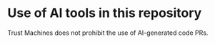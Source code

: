# Use of AI tools in this repository
Trust Machines does not prohibit the use of AI-generated code PRs.
